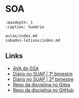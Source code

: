 # SOA

```{toctree}
:maxdepth: 1
:caption: Sumário

aulas/index.md
sabados-letivos/index.md
```

## Links

- [AVA do GSA](https://classroom.google.com/c/ODAyNDg1MTg2NTAx)
- [Diário no SUAP | 1º bimestre](https://suap.ifrn.edu.br/edu/meu_diario/153559/1/)
- [Diário no SUAP | 2º bimestre](https://suap.ifrn.edu.br/edu/meu_diario/153559/2/)
- [Repo da disciplina no Gitea](https://gitea.mange.ifrn.edu.br/tsi20251/soa20252)
- [Repo da disciplina no GitHub](https://github.com/jurandysoares/soa20252)